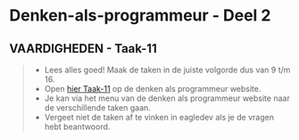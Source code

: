 # Denken-als-programmeur - Deel 2

## VAARDIGHEDEN - Taak-11
>* Lees alles goed! Maak de taken in de juiste volgorde dus van 9 t/m 16. 
>* Open [hier Taak-11](https://talnet.sharepoint.com/sites/Denkenalsprogrammeur2/SitePages/taak11.aspx) op de denken als programmeur website.
>* Je kan via het menu van de denken als programmeur website naar de verschillende taken gaan.
>* Vergeet niet de taken af te vinken in eagledev als je de vragen hebt beantwoord.